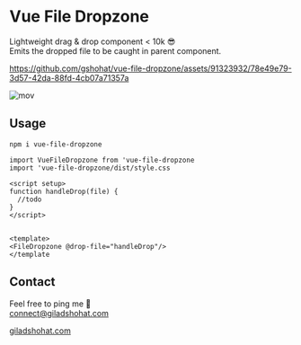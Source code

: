 # Vue File Dropzone

Lightweight drag & drop component < 10k 😎 <br>
Emits the dropped file to be caught in parent component.


https://github.com/gshohat/vue-file-dropzone/assets/91323932/78e49e79-3d57-42da-88fd-4cb07a71357a


![mov](https://github.com/gshohat/vue-file-dropzone/assets/91323932/a46711bd-4b5a-4a20-b6e2-4d26cadb9e5e)

## Usage

`npm i vue-file-dropzone`

```
import VueFileDropzone from 'vue-file-dropzone
import 'vue-file-dropzone/dist/style.css

<script setup>
function handleDrop(file) {
  //todo
}
</script>


<template>
<FileDropzone @drop-file="handleDrop"/>
</template
```


## Contact
Feel free to ping me 💫
<br>
connect@giladshohat.com

[giladshohat.com](https://giladshohat.com)
